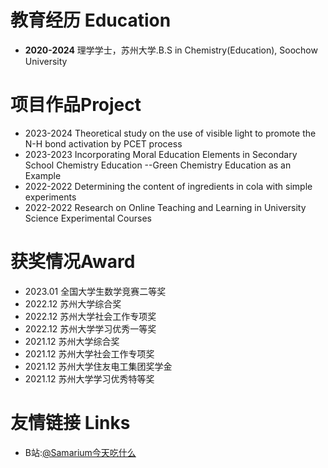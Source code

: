 # 教育经历 Education

* **2020-2024** 理学学士，苏州大学.B.S in Chemistry(Education), Soochow University

# 项目作品Project

* 2023-2024 Theoretical study on the use of visible light to promote the N-H bond activation by 
PCET process
* 2023-2023 Incorporating Moral Education Elements in Secondary School Chemistry Education --Green Chemistry Education as an Example
* 2022-2022 Determining the content of ingredients in cola with simple experiments
* 2022-2022 Research on Online Teaching and Learning in University Science Experimental Courses

# 获奖情况Award

* 2023.01  全国大学生数学竞赛二等奖
* 2022.12  苏州大学综合奖
* 2022.12  苏州大学社会工作专项奖
* 2022.12  苏州大学学习优秀一等奖
* 2021.12  苏州大学综合奖
* 2021.12  苏州大学社会工作专项奖
* 2021.12  苏州大学住友电工集团奖学金
* 2021.12  苏州大学学习优秀特等奖

# 友情链接 Links

* B站:[@Samarium今天吃什么](https://space.bilibili.com/10044859)

